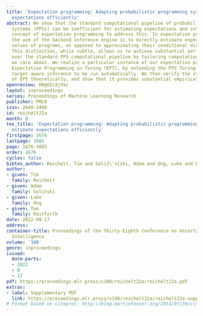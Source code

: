 ```yaml
---
title: 'Expectation programming: Adapting probabilistic programming systems to estimate
  expectations efficiently'
abstract: We show that the standard computational pipeline of probabilistic programming
  systems (PPSs) can be inefficient for estimating expectations and introduce the
  concept of expectation programming to address this. In expectation programming,
  the aim of the backend inference engine is to directly estimate expected return
  values of programs, as opposed to approximating their conditional distributions.
  This distinction, while subtle, allows us to achieve substantial performance improvements
  over the standard PPS computational pipeline by tailoring computation to the expectation
  we care about. We realize a particular instance of our expectation programming concept,
  Expectation Programming in Turing (EPT), by extending the PPS Turing to allow so-called
  target-aware inference to be run automatically. We then verify the statistical soundness
  of EPT theoretically, and show that it provides substantial empirical gains in practice.
openreview: H0gOIL8j9xc
layout: inproceedings
series: Proceedings of Machine Learning Research
publisher: PMLR
issn: 2640-3498
id: reichelt22a
month: 0
tex_title: 'Expectation programming: Adapting probabilistic programming systems to
  estimate expectations efficiently'
firstpage: 1676
lastpage: 1685
page: 1676-1685
order: 1676
cycles: false
bibtex_author: Reichelt, Tim and Goli{\'n}ski, Adam and Ong, Luke and Rainforth, Tom
author:
- given: Tim
  family: Reichelt
- given: Adam
  family: Goliński
- given: Luke
  family: Ong
- given: Tom
  family: Rainforth
date: 2022-08-17
address:
container-title: Proceedings of the Thirty-Eighth Conference on Uncertainty in Artificial
  Intelligence
volume: '180'
genre: inproceedings
issued:
  date-parts:
  - 2022
  - 8
  - 17
pdf: https://proceedings.mlr.press/v180/reichelt22a/reichelt22a.pdf
extras:
- label: Supplementary PDF
  link: https://proceedings.mlr.press/v180/reichelt22a/reichelt22a-supp.pdf
# Format based on citeproc: http://blog.martinfenner.org/2013/07/30/citeproc-yaml-for-bibliographies/
---
```

